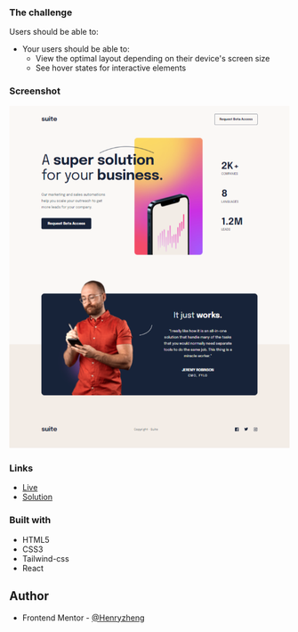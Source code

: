 ### The challenge

Users should be able to:

- Your users should be able to:
  - View the optimal layout depending on their device's screen size
  - See hover states for interactive elements

### Screenshot

![](./ss.png)

### Links

- [Live](https://suite-landingpage.netlify.app/)
- [Solution](https://www.frontendmentor.io/solutions/tailwind-react-Wn_ZSfU9N)

### Built with

- HTML5
- CSS3
- Tailwind-css
- React

## Author

- Frontend Mentor - [@Henryzheng](https://www.frontendmentor.io/profile/LonelyBuddy)
